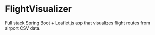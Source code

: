# FlightVisualizer
Full stack Spring Boot + Leaflet.js app that visualizes flight routes from airport CSV data.
